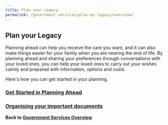 ```yaml
---
title: Plan your Legacy
permalink: /government-services/plan-my-legacy/overview/
---
```


## Plan your Legacy

Planning ahead can help you receive the care you want, and it can also make things easier for your family when you are nearing the end of life. 
By planning ahead and sharing your preferences through conversations with your loved ones, you can help your loved ones to carry out your wishes calmly and prepared with information, options and costs.

Here's how you can get started in your planning.


### [Get Started in Planning Ahead](/government-services/plan-my-legacy/plan-ahead/)


### [Organising your important documents](/government-services/plan-my-legacy/important-documents/)



**Back to [Government Services Overview](/government-services/overview/)**
